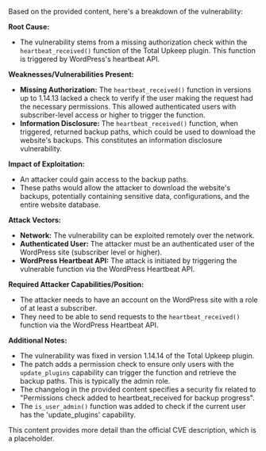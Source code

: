 Based on the provided content, here's a breakdown of the vulnerability:

**Root Cause:**
- The vulnerability stems from a missing authorization check within the `heartbeat_received()` function of the Total Upkeep plugin. This function is triggered by WordPress's heartbeat API.

**Weaknesses/Vulnerabilities Present:**
- **Missing Authorization:** The `heartbeat_received()` function in versions up to 1.14.13 lacked a check to verify if the user making the request had the necessary permissions. This allowed authenticated users with subscriber-level access or higher to trigger the function.
- **Information Disclosure:** The `heartbeat_received()` function, when triggered, returned backup paths, which could be used to download the website's backups. This constitutes an information disclosure vulnerability.

**Impact of Exploitation:**
- An attacker could gain access to the backup paths.
- These paths would allow the attacker to download the website's backups, potentially containing sensitive data, configurations, and the entire website database.

**Attack Vectors:**
- **Network:** The vulnerability can be exploited remotely over the network.
- **Authenticated User:** The attacker must be an authenticated user of the WordPress site (subscriber level or higher).
- **WordPress Heartbeat API:** The attack is initiated by triggering the vulnerable function via the WordPress Heartbeat API.

**Required Attacker Capabilities/Position:**
- The attacker needs to have an account on the WordPress site with a role of at least a subscriber.
- They need to be able to send requests to the `heartbeat_received()` function via the WordPress Heartbeat API.

**Additional Notes:**
- The vulnerability was fixed in version 1.14.14 of the Total Upkeep plugin.
- The patch adds a permission check to ensure only users with the `update_plugins` capability can trigger the function and retrieve the backup paths. This is typically the admin role.
- The changelog in the provided content specifies a security fix related to "Permissions check added to heartbeat_received for backup progress".
- The `is_user_admin()` function was added to check if the current user has the 'update_plugins' capability.

This content provides more detail than the official CVE description, which is a placeholder.